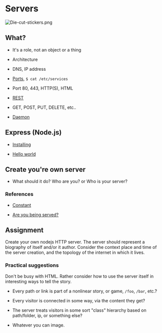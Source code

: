 # Servers

![Die-cut-stickers.png](images/Die-cut-stickers.png)

## What?

* It's a role, not an object or a thing

* Architecture

* DNS, IP address

* [Ports](https://en.wikipedia.org/wiki/List_of_TCP_and_UDP_port_numbers), `$ cat /etc/services`

* Port 80, 443, HTTP(S), HTML

* [REST](https://en.wikipedia.org/wiki/Representational_state_transfer)

* GET, POST, PUT, DELETE, etc..

* [Daemon](https://en.wikipedia.org/wiki/Daemon_\(computing\))

## Express (Node.js)

* [Installing](https://expressjs.com/en/starter/installing.html)

* [Hello world](https://expressjs.com/en/starter/hello-world.html)

## Create you're own server

* What should it do?  Who are you? or Who is your server?

### References

* [Constant](http://constantvzw.org/site/Autonomy-im-possible.html)

* [Are you being served?](http://constantvzw.org/site/Are-You-Being-Served.html)

## Assignment

Create your own nodejs HTTP server.  The server should represent a biography of itself and/or it author.  Consider the context place and time of the server creation, and the topology of the internet in which it lives.

### Practical suggestions

Don't be busy with HTML.  Rather consider how to use the server itself in interesting ways to tell the story.

* Every path or link is part of a nonlinear story, or game, `/foo`, `/bar`, etc.?

* Every visitor is connected in some way, via the content they get?

* The server treats visitors in some sort "class" hierarchy based on path/folder, ip, or something else?

* Whatever you can image.

